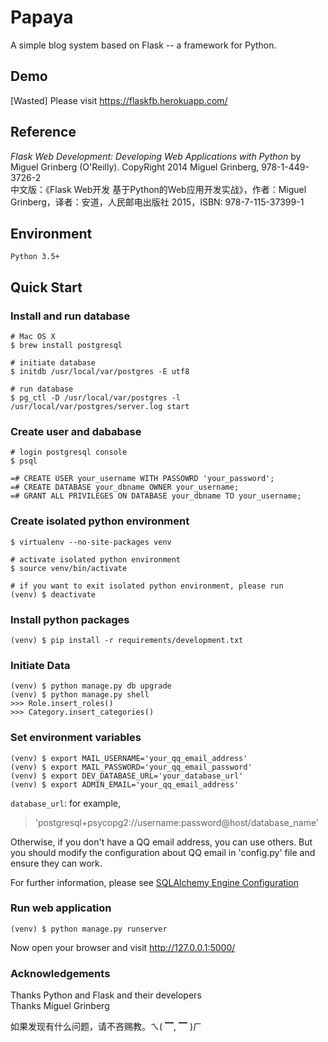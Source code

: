 # Papaya
A simple blog system based on Flask -- a framework for Python.<br/>


## Demo
[Wasted] Please visit https://flaskfb.herokuapp.com/<br>


## Reference
*Flask Web Development: Developing Web Applications with Python* by Miguel Grinberg (O'Reilly). CopyRight 2014 Miguel Grinberg, 978-1-449-3726-2<br/>
中文版：《Flask Web开发  基于Python的Web应用开发实战》，作者：Miguel Grinberg，译者：安道，人民邮电出版社 2015，ISBN: 978-7-115-37399-1


## Environment
    Python 3.5+


## Quick Start
### Install and run database
    # Mac OS X
    $ brew install postgresql

    # initiate database
    $ initdb /usr/local/var/postgres -E utf8

    # run database
    $ pg_ctl -D /usr/local/var/postgres -l /usr/local/var/postgres/server.log start


### Create user and dababase
    # login postgresql console
    $ psql

    =# CREATE USER your_username WITH PASSOWRD 'your_password';
    =# CREATE DATABASE your_dbname OWNER your_username;
    =# GRANT ALL PRIVILEGES ON DATABASE your_dbname TO your_username;


### Create isolated python environment
    $ virtualenv --no-site-packages venv

    # activate isolated python environment
    $ source venv/bin/activate

    # if you want to exit isolated python environment, please run
    (venv) $ deactivate


### Install python packages
    (venv) $ pip install -r requirements/development.txt


### Initiate Data
    (venv) $ python manage.py db upgrade
    (venv) $ python manage.py shell
    >>> Role.insert_roles()
    >>> Category.insert_categories()


### Set environment variables
    (venv) $ export MAIL_USERNAME='your_qq_email_address'
    (venv) $ export MAIL_PASSWORD='your_qq_email_password'
    (venv) $ export DEV_DATABASE_URL='your_database_url'
    (venv) $ export ADMIN_EMAIL='your_qq_email_address'
`database_url`: for example,
> 'postgresql+psycopg2://username:password@host/database_name'

Otherwise, if you don't have a QQ email address, you can use others. But you should modify the configuration about QQ email in 'config.py' file and ensure they can work.<br/>

For further information, please see [SQLAlchemy Engine Configuration](http://docs.sqlalchemy.org/en/latest/core/engines.html)<br/>


### Run web application
    (venv) $ python manage.py runserver

Now open your browser and visit http://127.0.0.1:5000/<br/>


### Acknowledgements
Thanks Python and Flask and their developers
<br>
Thanks Miguel Grinberg

如果发现有什么问题，请不吝赐教。ㄟ( ▔, ▔ )ㄏ

